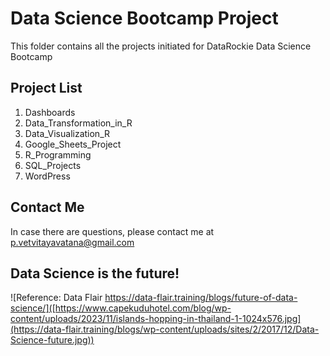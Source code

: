 # Data Science Bootcamp Project
This folder contains all the projects initiated for DataRockie Data Science Bootcamp

## Project List
1. Dashboards
2. Data_Transformation_in_R
3. Data_Visualization_R
4. Google_Sheets_Project
5. R_Programming
6. SQL_Projects
7. WordPress

## Contact Me
In case there are questions, please contact me at p.vetvitayavatana@gmail.com

## Data Science is the future!
![Reference: Data Flair https://data-flair.training/blogs/future-of-data-science/]([https://www.capekuduhotel.com/blog/wp-content/uploads/2023/11/islands-hopping-in-thailand-1-1024x576.jpg](https://data-flair.training/blogs/wp-content/uploads/sites/2/2017/12/Data-Science-future.jpg))
